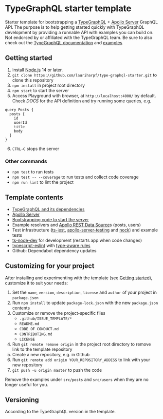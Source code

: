 # TypeGraphQL starter template

Starter template for bootstrapping a [TypeGraphQL](https://typegraphql.com/) + [Apollo Server](https://www.apollographql.com/docs/apollo-server/) GraphQL API. The purpose is to help getting started quickly with TypeGraphQL development by providing a runnable API with examples you can build on. Not endorsed by or affiliated with the TypeGraphQL team. Be sure to also check out the [TypeGraphQL documentation](https://typegraphql.com/docs/introduction.html) and [examples](https://typegraphql.com/docs/examples.html).

## Getting started

1. Install [Node.js](https://nodejs.org/) 14 or later.
1. `git clone https://github.com/lauriharpf/type-graphql-starter.git` to clone this repository
1. `npm install` in project root directory
1. `npm start` to start the server
1. Access Playground with browser, at `http://localhost:4000/` by default. Check _DOCS_ for the API definition and try running some queries, e.g.

```
query Posts {
  posts {
    id
    userId
    title
    body
  }
}
```

6. `CTRL-C` stops the server

### Other commands

- `npm test` to run tests
- `npm test -- --coverage` to run tests and collect code coverage
- `npm run lint` to lint the project

## Template contents

- [TypeGraphQL and its dependencies](https://typegraphql.com/docs/installation.html)
- [Apollo Server](https://github.com/apollographql/apollo-server)
- [Bootstrapping code to start the server](https://typegraphql.com/docs/bootstrap.html)
- Example resolvers and [Apollo REST Data Source](https://www.npmjs.com/package/apollo-datasource-rest)s (posts, users)
- Test infrastructure ([ts-jest](https://github.com/kulshekhar/ts-jest), [apollo-server-testing](https://www.apollographql.com/docs/apollo-server/testing/testing/) and [nock](https://www.npmjs.com/package/nock)) and example tests
- [ts-node-dev](https://www.npmjs.com/package/ts-node-dev) for development (restarts app when code changes)
- [typescript-eslint](https://github.com/typescript-eslint/typescript-eslint/blob/master/docs/getting-started/linting/README.md) with [type-aware rules](https://github.com/typescript-eslint/typescript-eslint/blob/master/docs/getting-started/linting/TYPED_LINTING.md)
- Github: Dependabot dependency updates

## Customizing for your project

After installing and experimenting with the template (see [Getting started](#getting-started)), customize it to suit your needs:

1. Set the `name`, `version`, `description`, `license` and `author` of your project in `package.json`
1. Run `npm install` to update `package-lock.json` with the new `package.json` contents
1. Customize or remove the project-specific files
   - `.github/ISSUE_TEMPLATE/*`
   - `README.md`
   - `CODE_OF_CONDUCT.md`
   - `CONTRIBUTING.md`
   - `LICENSE`
1. Run `git remote remove origin` in the project root directory to remove link to the template repository
1. Create a new repository, e.g. in Github
1. Run `git remote add origin YOUR_REPOSITORY_ADDESS` to link with your new repository
1. `git push -u origin master` to push the code

Remove the examples under `src/posts` and `src/users` when they are no longer useful for you.

## Versioning

According to the TypeGraphQL version in the template.
